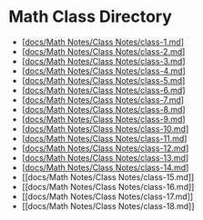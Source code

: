 # Math Class Directory
- [[docs/Math Notes/Class Notes/class-1.md]]
- [[docs/Math Notes/Class Notes/class-2.md]]
- [[docs/Math Notes/Class Notes/class-3.md]]
- [[docs/Math Notes/Class Notes/class-4.md]]
- [[docs/Math Notes/Class Notes/class-5.md]]
- [[docs/Math Notes/Class Notes/class-6.md]]
- [[docs/Math Notes/Class Notes/class-7.md]]
- [[docs/Math Notes/Class Notes/class-8.md]]
- [[docs/Math Notes/Class Notes/class-9.md]]
- [[docs/Math Notes/Class Notes/class-10.md]]
- [[docs/Math Notes/Class Notes/class-11.md]]
- [[docs/Math Notes/Class Notes/class-12.md]]
- [[docs/Math Notes/Class Notes/class-13.md]]
- [[docs/Math Notes/Class Notes/class-14.md]]
- [[docs/Math Notes/Class Notes/class-15.md]]
- [[docs/Math Notes/Class Notes/class-16.md]]
- [[docs/Math Notes/Class Notes/class-17.md]]
- [[docs/Math Notes/Class Notes/class-18.md]]



[//begin]: # "Autogenerated link references for markdown compatibility"
[docs/Math Notes/Class Notes/class-1.md]: class-1.md "Lesson 1"
[docs/Math Notes/Class Notes/class-2.md]: class-2.md "Lesson 2"
[docs/Math Notes/Class Notes/class-3.md]: class-3.md "Lesson 3"
[docs/Math Notes/Class Notes/class-4.md]: class-4.md "Lesson 4"
[docs/Math Notes/Class Notes/class-5.md]: class-5.md "Lesson 5"
[docs/Math Notes/Class Notes/class-6.md]: class-6.md "Lesson 6"
[docs/Math Notes/Class Notes/class-7.md]: class-7.md "Lesson 7"
[docs/Math Notes/Class Notes/class-8.md]: class-8.md "Lesson 8"
[docs/Math Notes/Class Notes/class-9.md]: class-9.md "Lesson 9"
[docs/Math Notes/Class Notes/class-10.md]: class-10.md "Lesson 10"
[docs/Math Notes/Class Notes/class-11.md]: class-11.md "Lesson 11"
[docs/Math Notes/Class Notes/class-12.md]: class-12.md "Lesson 12"
[docs/Math Notes/Class Notes/class-13.md]: class-13.md "Lesson 13"
[docs/Math Notes/Class Notes/class-14.md]: class-14.md "Lesson 14"
[//end]: # "Autogenerated link references"
